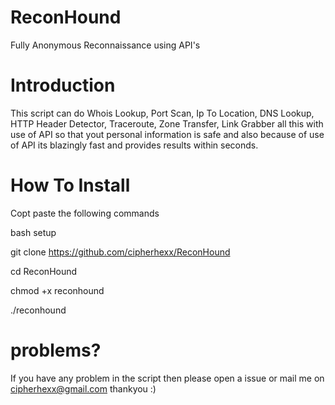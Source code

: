 # ReconHound
Fully Anonymous Reconnaissance using API's

# Introduction
This script can do Whois Lookup, Port Scan, Ip To Location,
DNS Lookup, HTTP Header Detector, Traceroute,
Zone Transfer, Link Grabber all this with use of API so that yout personal information is safe and also because of use of API its blazingly fast and provides results within seconds.

# How To Install
Copt paste the following commands 

bash setup

git clone https://github.com/cipherhexx/ReconHound

cd ReconHound

chmod +x reconhound 

./reconhound

# problems?

If you have any problem in the script then please open a issue or mail me on cipherhexx@gmail.com thankyou :)


